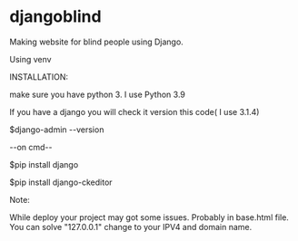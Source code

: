 # djangoblind
Making website for blind people using Django.

Using venv 


INSTALLATION:

make sure you have python 3. I use Python 3.9

If you have a django you will check it version this code( I use 3.1.4)

$django-admin --version


--on cmd--

$pip install django

$pip install django-ckeditor



Note:

While deploy your project may got some issues. Probably in base.html file. You can solve "127.0.0.1" change to your IPV4 and domain name.
